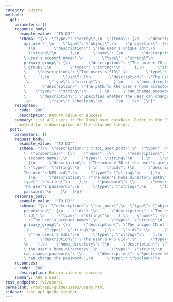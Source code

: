```yaml
---
category: /users
methods:
  get:
    parameters: []
    response_body:
      example_value: '"TO DO"'
      schema: "{\n  \"type\": \"array\",\n  \"items\": {\n    \"description\": \"\
        api_user\",\n    \"type\": \"object\",\n    \"properties\": {\n      \"id\"\
        : {\n        \"description\": \"The user's unique id\",\n        \"type\"\
        : \"string\"\n      },\n      \"name\": {\n        \"description\": \"The\
        \ user's account name\",\n        \"type\": \"string\"\n      },\n      \"\
        primary_group\": {\n        \"description\": \"The unique ID of the user's\
        \ group\",\n        \"type\": \"string\"\n      },\n      \"sid\": {\n   \
        \     \"description\": \"The users's SID\",\n        \"type\": \"string\"\n\
        \      },\n      \"uid\": {\n        \"description\": \"The user's NFS uid\"\
        ,\n        \"type\": \"string\"\n      },\n      \"home_directory\": {\n \
        \       \"description\": \"The path to the user's home directory\",\n    \
        \    \"type\": \"string\"\n      },\n      \"can_change_password\": {\n  \
        \      \"description\": \"Specifies whether the user can change the password\"\
        ,\n        \"type\": \"boolean\"\n      }\n    }\n  }\n}"
    responses:
    - code: '200'
      description: Return value on success
    summary: List all users in the local user database. Refer to the 'Modify user'
      method for a description of the returned fields.
  post:
    parameters: []
    request_body:
      example_value: '"TO DO"'
      schema: "{\n  \"description\": \"api_user_post\",\n  \"type\": \"object\",\n\
        \  \"properties\": {\n    \"name\": {\n      \"description\": \"The user's\
        \ account name\",\n      \"type\": \"string\"\n    },\n    \"primary_group\"\
        : {\n      \"description\": \"The unique ID of the user's group\",\n     \
        \ \"type\": \"string\"\n    },\n    \"uid\": {\n      \"description\": \"\
        The user's NFS uid\",\n      \"type\": \"string\"\n    },\n    \"home_directory\"\
        : {\n      \"description\": \"The user's home directory path\",\n      \"\
        type\": \"string\"\n    },\n    \"password\": {\n      \"description\": \"\
        The user's password\",\n      \"type\": \"string\",\n      \"format\": \"\
        password\"\n    }\n  }\n}"
    response_body:
      example_value: '"TO DO"'
      schema: "{\n  \"description\": \"api_user\",\n  \"type\": \"object\",\n  \"\
        properties\": {\n    \"id\": {\n      \"description\": \"The user's unique\
        \ id\",\n      \"type\": \"string\"\n    },\n    \"name\": {\n      \"description\"\
        : \"The user's account name\",\n      \"type\": \"string\"\n    },\n    \"\
        primary_group\": {\n      \"description\": \"The unique ID of the user's group\"\
        ,\n      \"type\": \"string\"\n    },\n    \"sid\": {\n      \"description\"\
        : \"The users's SID\",\n      \"type\": \"string\"\n    },\n    \"uid\": {\n\
        \      \"description\": \"The user's NFS uid\",\n      \"type\": \"string\"\
        \n    },\n    \"home_directory\": {\n      \"description\": \"The path to\
        \ the user's home directory\",\n      \"type\": \"string\"\n    },\n    \"\
        can_change_password\": {\n      \"description\": \"Specifies whether the user\
        \ can change the password\",\n      \"type\": \"boolean\"\n    }\n  }\n}"
    responses:
    - code: '200'
      description: Return value on success
    summary: Add a user.
rest_endpoint: /v1/users/
permalink: /rest-api-guide/users/users.html
sidebar: rest_api_guide_sidebar
---
```

